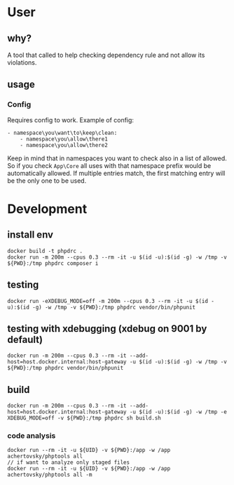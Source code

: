 # User

## why?
A tool that called to help checking dependency rule and not allow its violations.

## usage

### Config
Requires config to work. Example of config:
```
- namespace\you\want\to\keep\clean:
    - namespace\you\allow\there1
    - namespace\you\allow\there2
```
Keep in mind that in namespaces you want to check also in a list of allowed. So if you check `App\Core` all uses with that namespace prefix would be automatically allowed. If multiple entries match, the first matching entry will be the only one to be used.

# Development
## install env
```
docker build -t phpdrc .
docker run -m 200m --cpus 0.3 --rm -it -u $(id -u):$(id -g) -w /tmp -v ${PWD}:/tmp phpdrc composer i
```
## testing
```
docker run -eXDEBUG_MODE=off -m 200m --cpus 0.3 --rm -it -u $(id -u):$(id -g) -w /tmp -v ${PWD}:/tmp phpdrc vendor/bin/phpunit
```

## testing with xdebugging (xdebug on 9001 by default)
```
docker run -m 200m --cpus 0.3 --rm -it --add-host=host.docker.internal:host-gateway -u $(id -u):$(id -g) -w /tmp -v ${PWD}:/tmp phpdrc vendor/bin/phpunit
```

## build
```
docker run -m 200m --cpus 0.3 --rm -it --add-host=host.docker.internal:host-gateway -u $(id -u):$(id -g) -w /tmp -e XDEBUG_MODE=off -v ${PWD}:/tmp phpdrc sh build.sh
```

### code analysis
```
docker run --rm -it -u ${UID} -v ${PWD}:/app -w /app achertovsky/phptools all
// if want to analyze only staged files
docker run --rm -it -u ${UID} -v ${PWD}:/app -w /app achertovsky/phptools all -m
```